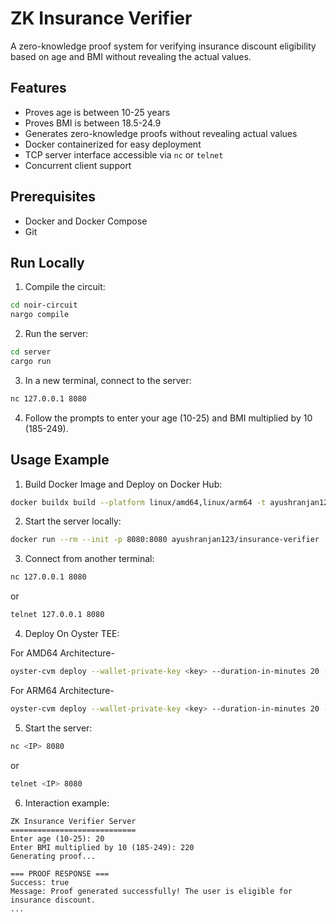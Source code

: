 # ZK Insurance Verifier

A zero-knowledge proof system for verifying insurance discount eligibility based on age and BMI without revealing the actual values.

## Features

- Proves age is between 10-25 years
- Proves BMI is between 18.5-24.9
- Generates zero-knowledge proofs without revealing actual values
- Docker containerized for easy deployment
- TCP server interface accessible via `nc` or `telnet`
- Concurrent client support

## Prerequisites

- Docker and Docker Compose
- Git

## Run Locally

1. Compile the circuit:
```bash
cd noir-circuit
nargo compile
```

2. Run the server:
```bash
cd server
cargo run
```

3. In a new terminal, connect to the server:
```bash
nc 127.0.0.1 8080
```

4. Follow the prompts to enter your age (10-25) and BMI multiplied by 10 (185-249).

## Usage Example

1. Build Docker Image and Deploy on Docker Hub:
```bash
docker buildx build --platform linux/amd64,linux/arm64 -t ayushranjan123/insurance-verifier:latest --push .
```

2. Start the server locally:
```bash
docker run --rm --init -p 8080:8080 ayushranjan123/insurance-verifier
```

3. Connect from another terminal:
```bash
nc 127.0.0.1 8080
```
or
```bash
telnet 127.0.0.1 8080
```


4. Deploy On Oyster TEE:

For AMD64 Architecture-
```bash
oyster-cvm deploy --wallet-private-key <key> --duration-in-minutes 20 --docker-compose docker-compose.yml --arch amd64
```
For ARM64 Architecture-
```bash
oyster-cvm deploy --wallet-private-key <key> --duration-in-minutes 20 --docker-compose docker-compose.yml --instance-type c6g.xlarge
```

5. Start the server:
```bash
nc <IP> 8080
```
or
```bash
telnet <IP> 8080
```

6. Interaction example:
```
ZK Insurance Verifier Server
============================
Enter age (10-25): 20
Enter BMI multiplied by 10 (185-249): 220
Generating proof...

=== PROOF RESPONSE ===
Success: true
Message: Proof generated successfully! The user is eligible for insurance discount.
...
```